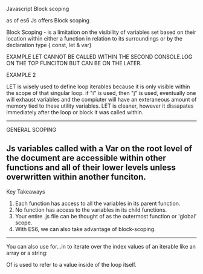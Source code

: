 Javascript Block scoping

as of es6 Js offers Block scoping

Block Scoping - is a limitation on the visibility of variables set based on their location within either a function in relation to its surroundings or by the declaration type { const, let & var}

EXAMPLE
LET CANNOT BE CALLED WITHIN THE SECOND CONSOLE.LOG ON THE TOP FUNCITON BUT CAN BE ON THE LATER.

<script>
function letLoop(){
    for (let i=0; i<3; i++) { // notice we use let to define i
        console.log(i); // this will log 0, 1, 2
    }
    console.log(i); // this will give us a ReferenceError because i is not defined -- // -- outside the loop
}
</script>

EXAMPLE 2

<script>


function varLoop(){
    for (var i=0; i<3; i++) { // notice we use var to define i
        console.log(i); // this will log 0, 1, 2
    }
    console.log(i); // this will log 3
}
</script>

LET is wisely used to define loop iterables because it is only visible within the scope of that singular loop. if "i" is used, then "j" is used, eventually one will exhaust variables and the compiuter will have an exteraneous amount of memory tied to these utility variables.
LET is cleaner, however it dissapates immediately after the loop or block it was called within.

---

GENERAL SCOPING

## Js variables called with a Var on the root level of the document are accessible within other functions and all of their lower levels unless overwritten within another funciton.

Key Takeaways

1. Each function has access to all the variables in its parent function.
2. No function has access to the variables in its child functions.
3. Your entire .js file can be thought of as the outermost function or 'global' scope.
4. With ES6, we can also take advantage of block-scoping.

---

<script href="https://alligator.io/js/for-of-for-in-loops/"> THESE EXAMPLES AND TEXT WERE TAKEN FROM

HOISTING

IN && OF LOOPS;

Use for…in to iterate over the properties of an object (the object keys):
IN is used to establish a Key or iterable

<script>

let oldCar = {
  make: 'Toyota',
  model: 'Tercel',
  year: '1996'
};

for (let key in oldCar) {
  console.log(`${key} --> ${oldCar[key]}`);
}

// make --> Toyota
// model --> Tercel
</script>

You can also use for…in to iterate over the index values of an iterable like an array or a string:

<script>
let str = 'Turn the page';

for (let index in str) {
  console.log(`Index of ${str[index]}: ${index}`);
}

// Index of T: 0
// Index of u: 1

</script>

Of is used to refer to a value inside of the loop itself.
